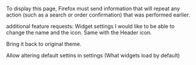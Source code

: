 To display this page, Firefox must send information that will repeat any action (such as a search or order confirmation) that was performed earlier.

additional feature requests: Widget settings I would like to be able to change the name and the icon. Same with the Header icon. 

Bring it back to original theme.

Allow altering default settins in settings (What widgets load by default)
